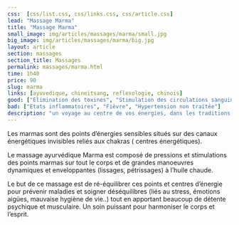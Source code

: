 ```yaml
---
css:  [css/list.css, css/links.css, css/article.css]
lead: "Massage Marma"
title: "Massage Marma"
small_image: img/articles/massages/marma/small.jpg
big_image: img/articles/massages/marma/big.jpg
layout: article
section: massages
section_title: Massages
permalink: massages/marma.html
time: 1h40
price: 90
slug: marma
links: [ayuvedique, chineitsang, reflexologie, chinois]
good: ["Elimination des toxines", "Stimulation des circulations sanguine et lymphatique", "Retrouver de l'énergie"]
bad: ["Etats inflammatoires", "Fièvre", "Hypertension non traitée"]
description: "un voyage au centre de vos énergies, dans les traditions de l’Inde."
---
```


Les marmas sont des points d’énergies sensibles 
situés sur des canaux énergétiques invisibles 
reliés aux chakras ( centres énergétiques).

Le massage ayurvédique Marma est composé 
de pressions et stimulations des points marmas 
sur tout le corps et de grandes manoeuvres  
dynamiques et enveloppantes (lissages, 
pétrissages) à l’huile chaude.

Le but de ce massage est de ré-équilibrer ces 
points et centres d’énergie pour prévenir 
maladies et soigner déséquilibres (liés au stress,
émotions aigües, mauvaise hygiène de vie..) 
tout en apportant beaucoup de détente 
psychique et musculaire.
Un soin puissant pour harmoniser le corps et l’esprit.


